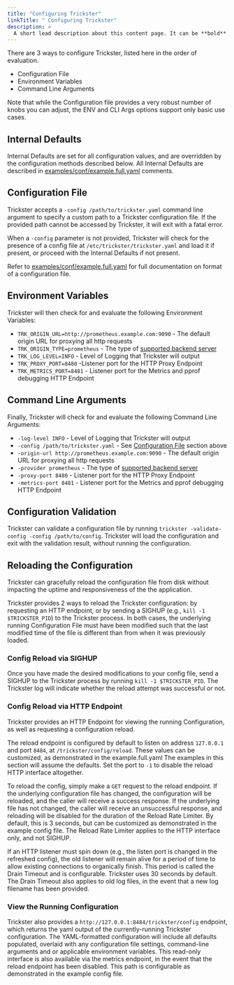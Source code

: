 ```yaml
---
title: "Configuring Trickster"
linkTitle: " Configuring Trickster"
description: >
  A short lead description about this content page. It can be **bold** or _italic_ and can be split over multiple paragraphs.
---
```


There are 3 ways to configure Trickster, listed here in the order of evaluation.

* Configuration File
* Environment Variables
* Command Line Arguments

Note that while the Configuration file provides a very robust number of knobs you can adjust, the ENV and CLI Args options support only basic use cases.

## Internal Defaults

Internal Defaults are set for all configuration values, and are overridden by the configuration methods described below. All Internal Defaults are described in [examples/conf/example.full.yaml](../examples/conf/example.full.yaml) comments.

## Configuration File

Trickster accepts a `-config /path/to/trickster.yaml` command line argument to specify a custom path to a Trickster configuration file. If the provided path cannot be accessed by Trickster, it will exit with a fatal error.

When a `-config` parameter is not provided, Trickster will check for the presence of a config file at `/etc/trickster/trickster.yaml` and load it if present, or proceed with the Internal Defaults if not present.

Refer to [examples/conf/example.full.yaml](../examples/conf/example.full.yaml) for full documentation on format of a configuration file.

## Environment Variables

Trickster will then check for and evaluate the following Environment Variables:

* `TRK_ORIGIN_URL=http://prometheus.example.com:9090` - The default origin URL for proxying all http requests
* `TRK_ORIGIN_TYPE=prometheus` - The type of [supported backend server](./supported-origin-types.md)
* `TRK_LOG_LEVEL=INFO` - Level of Logging that Trickster will output
* `TRK_PROXY_PORT=8480` -Listener port for the HTTP Proxy Endpoint
* `TRK_METRICS_PORT=8481` - Listener port for the Metrics and pprof debugging HTTP Endpoint

## Command Line Arguments

Finally, Trickster will check for and evaluate the following Command Line Arguments:

* `-log-level INFO` - Level of Logging that Trickster will output
* `-config /path/to/trickster.yaml` - See [Configuration File](#configuration-file) section above
* `-origin-url http://prometheus.example.com:9090` - The default origin URL for proxying all http requests
* `-provider prometheus` - The type of [supported backend server](./supported-origin-types.md)
* `-proxy-port 8480` - Listener port for the HTTP Proxy Endpoint
* `-metrics-port 8481` - Listener port for the Metrics and pprof debugging HTTP Endpoint

## Configuration Validation

Trickster can validate a configuration file by running `trickster -validate-config -config /path/to/config`. Trickster will load the configuration and exit with the validation result, without running the configuration.

## Reloading the Configuration

Trickster can gracefully reload the configuration file from disk without impacting the uptime and responsiveness of the the application.

Trickster provides 2 ways to reload the Trickster configuration: by requesting an HTTP endpoint, or by sending a SIGHUP (e.g., `kill -1 $TRICKSTER_PID`) to the Trickster process. In both cases, the underlying running Configuration File must have been modified such that the last modified time of the file is different than from when it was previously loaded.

### Config Reload via SIGHUP

Once you have made the desired modifications to your config file, send a SIGHUP to the Trickster process by running `kill -1 $TRICKSTER_PID`. The Trickster log will indicate whether the reload attempt was successful or not.

### Config Reload via HTTP Endpoint

Trickster provides an HTTP Endpoint for viewing the running Configuration, as well as requesting a configuration reload.

The reload endpoint is configured by default to listen on address `127.0.0.1` and port `8484`, at `/trickster/config/reload`. These values can be customized, as demonstrated in the example.full.yaml The examples in this section will assume the defaults. Set the port to `-1` to disable the reload HTTP interface altogether.

To reload the config, simply make a `GET` request to the reload endpoint. If the underlying configuration file has changed, the configuration will be reloaded, and the caller will receive a success response. If the underlying file has not changed, the caller will receive an unsuccessful response, and reloading will be disabled for the duration of the Reload Rate Limiter. By default, this is 3 seconds, but can be customized as demonstrated in the example config file. The Reload Rate Limiter applies to the HTTP interface only, and not SIGHUP.

If an HTTP listener must spin down (e.g., the listen port is changed in the refreshed config), the old listener will remain alive for a period of time to allow existing connections to organically finish. This period is called the Drain Timeout and is configurable. Trickster uses 30 seconds by default. The Drain Timeout also applies to old log files, in the event that a new log filename has been provided.

### View the Running Configuration

Trickster also provides a `http://127.0.0.1:8484/trickster/config` endpoint, which returns the yaml output of the currently-running Trickster configuration. The YAML-formatted configuration will include all defaults populated, overlaid with any configuration file settings, command-line arguments and or applicable environment variables. This read-only interface is also available via the metrics endpoint, in the event that the reload endpoint has been disabled. This path is configurable as demonstrated in the example config file.
